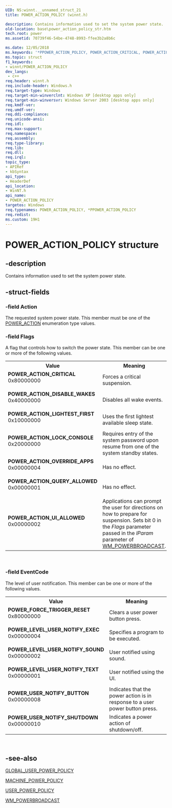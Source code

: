 ```yaml
---
UID: NS:winnt.__unnamed_struct_21
title: POWER_ACTION_POLICY (winnt.h)

description: Contains information used to set the system power state.
old-location: base\power_action_policy_str.htm
tech.root: power
ms.assetid: 70739f46-54be-4748-8993-ffee3b2a8b6c

ms.date: 12/05/2018
ms.keywords: '*PPOWER_ACTION_POLICY, POWER_ACTION_CRITICAL, POWER_ACTION_DISABLE_WAKES, POWER_ACTION_LIGHTEST_FIRST, POWER_ACTION_LOCK_CONSOLE, POWER_ACTION_OVERRIDE_APPS, POWER_ACTION_POLICY, POWER_ACTION_POLICY structure, POWER_ACTION_QUERY_ALLOWED, POWER_ACTION_UI_ALLOWED, POWER_FORCE_TRIGGER_RESET, POWER_LEVEL_USER_NOTIFY_EXEC, POWER_LEVEL_USER_NOTIFY_SOUND, POWER_LEVEL_USER_NOTIFY_TEXT, POWER_USER_NOTIFY_BUTTON, POWER_USER_NOTIFY_SHUTDOWN, PPOWER_ACTION_POLICY, PPOWER_ACTION_POLICY structure pointer, _win32_power_action_policy_str, base.power_action_policy_str, winnt/POWER_ACTION_POLICY, winnt/PPOWER_ACTION_POLICY'
ms.topic: struct
f1_keywords:
- winnt/POWER_ACTION_POLICY
dev_langs:
 - c++
req.header: winnt.h
req.include-header: Windows.h
req.target-type: Windows
req.target-min-winverclnt: Windows XP [desktop apps only]
req.target-min-winversvr: Windows Server 2003 [desktop apps only]
req.kmdf-ver: 
req.umdf-ver: 
req.ddi-compliance: 
req.unicode-ansi: 
req.idl: 
req.max-support: 
req.namespace: 
req.assembly: 
req.type-library: 
req.lib: 
req.dll: 
req.irql: 
topic_type:
- APIRef
- kbSyntax
api_type:
- HeaderDef
api_location:
- WinNT.h
api_name:
- POWER_ACTION_POLICY
targetos: Windows
req.typenames: POWER_ACTION_POLICY, *PPOWER_ACTION_POLICY
req.redist: 
ms.custom: 19H1
---
```


# POWER_ACTION_POLICY structure


## -description


Contains information used to set the system power state.


## -struct-fields




### -field Action

The requested system power state. This member must be one of the 
      <a href="https://docs.microsoft.com/windows/desktop/api/winnt/ne-winnt-power_action">POWER_ACTION</a> enumeration type values.


### -field Flags

A flag that controls how to switch the power state. This member can be one or more of the following 
      values.

<table>
<tr>
<th>Value</th>
<th>Meaning</th>
</tr>
<tr>
<td width="40%"><a id="POWER_ACTION_CRITICAL"></a><a id="power_action_critical"></a><dl>
<dt><b>POWER_ACTION_CRITICAL</b></dt>
<dt>0x80000000</dt>
</dl>
</td>
<td width="60%">
Forces a critical suspension.

</td>
</tr>
<tr>
<td width="40%"><a id="POWER_ACTION_DISABLE_WAKES"></a><a id="power_action_disable_wakes"></a><dl>
<dt><b>POWER_ACTION_DISABLE_WAKES</b></dt>
<dt>0x40000000</dt>
</dl>
</td>
<td width="60%">
Disables all wake events.

</td>
</tr>
<tr>
<td width="40%"><a id="POWER_ACTION_LIGHTEST_FIRST"></a><a id="power_action_lightest_first"></a><dl>
<dt><b>POWER_ACTION_LIGHTEST_FIRST</b></dt>
<dt>0x10000000</dt>
</dl>
</td>
<td width="60%">
Uses the first lightest available sleep state.

</td>
</tr>
<tr>
<td width="40%"><a id="POWER_ACTION_LOCK_CONSOLE"></a><a id="power_action_lock_console"></a><dl>
<dt><b>POWER_ACTION_LOCK_CONSOLE</b></dt>
<dt>0x20000000</dt>
</dl>
</td>
<td width="60%">
Requires entry of the system password upon resume from one of the system standby states.

</td>
</tr>
<tr>
<td width="40%"><a id="POWER_ACTION_OVERRIDE_APPS"></a><a id="power_action_override_apps"></a><dl>
<dt><b>POWER_ACTION_OVERRIDE_APPS</b></dt>
<dt>0x00000004</dt>
</dl>
</td>
<td width="60%">
Has no effect.
        
       

</td>
</tr>
<tr>
<td width="40%"><a id="POWER_ACTION_QUERY_ALLOWED"></a><a id="power_action_query_allowed"></a><dl>
<dt><b>POWER_ACTION_QUERY_ALLOWED</b></dt>
<dt>0x00000001</dt>
</dl>
</td>
<td width="60%">
Has no effect.
        
       

</td>
</tr>
<tr>
<td width="40%"><a id="POWER_ACTION_UI_ALLOWED"></a><a id="power_action_ui_allowed"></a><dl>
<dt><b>POWER_ACTION_UI_ALLOWED</b></dt>
<dt>0x00000002</dt>
</dl>
</td>
<td width="60%">
Applications can prompt the user for directions on how to prepare for suspension. Sets bit 0 in the 
        <i>Flags</i> parameter passed in the <i>lParam</i> parameter of 
        <a href="https://docs.microsoft.com/windows/desktop/Power/wm-powerbroadcast">WM_POWERBROADCAST</a>.

</td>
</tr>
</table>
 


### -field EventCode

The level of user notification. This member can be one or more of the following values.

<table>
<tr>
<th>Value</th>
<th>Meaning</th>
</tr>
<tr>
<td width="40%"><a id="POWER_FORCE_TRIGGER_RESET"></a><a id="power_force_trigger_reset"></a><dl>
<dt><b>POWER_FORCE_TRIGGER_RESET</b></dt>
<dt>0x80000000</dt>
</dl>
</td>
<td width="60%">
Clears a user power button press.

</td>
</tr>
<tr>
<td width="40%"><a id="POWER_LEVEL_USER_NOTIFY_EXEC"></a><a id="power_level_user_notify_exec"></a><dl>
<dt><b>POWER_LEVEL_USER_NOTIFY_EXEC</b></dt>
<dt>0x00000004</dt>
</dl>
</td>
<td width="60%">
Specifies a program to be executed.

</td>
</tr>
<tr>
<td width="40%"><a id="POWER_LEVEL_USER_NOTIFY_SOUND"></a><a id="power_level_user_notify_sound"></a><dl>
<dt><b>POWER_LEVEL_USER_NOTIFY_SOUND</b></dt>
<dt>0x00000002</dt>
</dl>
</td>
<td width="60%">
User notified using sound.

</td>
</tr>
<tr>
<td width="40%"><a id="POWER_LEVEL_USER_NOTIFY_TEXT"></a><a id="power_level_user_notify_text"></a><dl>
<dt><b>POWER_LEVEL_USER_NOTIFY_TEXT</b></dt>
<dt>0x00000001</dt>
</dl>
</td>
<td width="60%">
User notified using the UI.

</td>
</tr>
<tr>
<td width="40%"><a id="POWER_USER_NOTIFY_BUTTON"></a><a id="power_user_notify_button"></a><dl>
<dt><b>POWER_USER_NOTIFY_BUTTON</b></dt>
<dt>0x00000008</dt>
</dl>
</td>
<td width="60%">
Indicates that the power action is in response to a user power button press.

</td>
</tr>
<tr>
<td width="40%"><a id="POWER_USER_NOTIFY_SHUTDOWN"></a><a id="power_user_notify_shutdown"></a><dl>
<dt><b>POWER_USER_NOTIFY_SHUTDOWN</b></dt>
<dt>0x00000010</dt>
</dl>
</td>
<td width="60%">
Indicates a power action of shutdown/off.

</td>
</tr>
</table>
 


## -see-also




<a href="https://docs.microsoft.com/windows/desktop/api/powrprof/ns-powrprof-global_user_power_policy">GLOBAL_USER_POWER_POLICY</a>



<a href="https://docs.microsoft.com/windows/desktop/api/powrprof/ns-powrprof-machine_power_policy">MACHINE_POWER_POLICY</a>



<a href="https://docs.microsoft.com/windows/desktop/api/powrprof/ns-powrprof-user_power_policy">USER_POWER_POLICY</a>



<a href="https://docs.microsoft.com/windows/desktop/Power/wm-powerbroadcast">WM_POWERBROADCAST</a>
 

 


